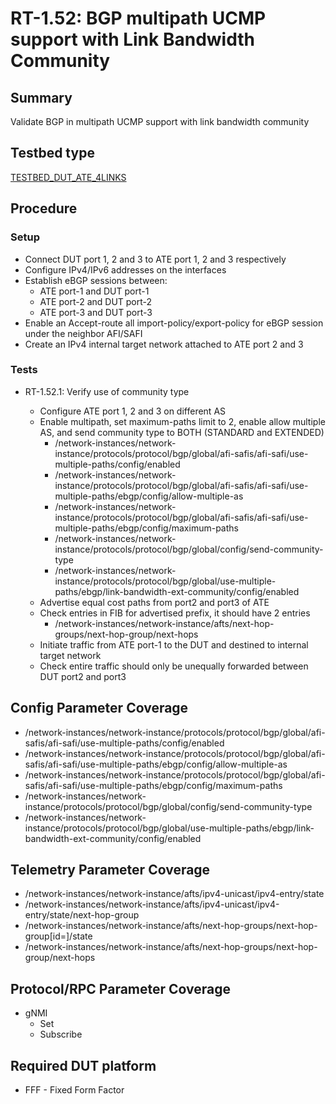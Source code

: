 # RT-1.52: BGP multipath UCMP support with Link Bandwidth Community

## Summary

Validate BGP in multipath UCMP support with link bandwidth community

## Testbed type

[TESTBED_DUT_ATE_4LINKS](https://github.com/openconfig/featureprofiles/blob/main/topologies/atedut_4.testbed)

## Procedure

### Setup

*   Connect DUT port 1, 2 and 3 to ATE port 1, 2 and 3 respectively
*   Configure IPv4/IPv6 addresses on the interfaces
*   Establish eBGP sessions between:
    *   ATE port-1 and DUT port-1
    *   ATE port-2 and DUT port-2
    *   ATE port-3 and DUT port-3
*   Enable an Accept-route all import-policy/export-policy for eBGP session
    under the neighbor AFI/SAFI
*   Create an IPv4 internal target network attached to ATE port 2 and 3

### Tests

*   RT-1.52.1: Verify use of community type

    *   Configure ATE port 1, 2 and 3 on different AS
    *   Enable multipath, set maximum-paths limit to 2, enable allow multiple
        AS, and send community type to BOTH (STANDARD and EXTENDED)
        *   /network-instances/network-instance/protocols/protocol/bgp/global/afi-safis/afi-safi/use-multiple-paths/config/enabled
        *   /network-instances/network-instance/protocols/protocol/bgp/global/afi-safis/afi-safi/use-multiple-paths/ebgp/config/allow-multiple-as
        *   /network-instances/network-instance/protocols/protocol/bgp/global/afi-safis/afi-safi/use-multiple-paths/ebgp/config/maximum-paths
        *   /network-instances/network-instance/protocols/protocol/bgp/global/config/send-community-type
        *   /network-instances/network-instance/protocols/protocol/bgp/global/use-multiple-paths/ebgp/link-bandwidth-ext-community/config/enabled
    *   Advertise equal cost paths from port2 and port3 of ATE
    *   Check entries in FIB for advertised prefix, it should have 2 entries
        *   /network-instances/network-instance/afts/next-hop-groups/next-hop-group/next-hops
    *   Initiate traffic from ATE port-1 to the DUT and destined to internal
        target network
    *   Check entire traffic should only be unequally forwarded between DUT
        port2 and port3

## Config Parameter Coverage

*   /network-instances/network-instance/protocols/protocol/bgp/global/afi-safis/afi-safi/use-multiple-paths/config/enabled
*   /network-instances/network-instance/protocols/protocol/bgp/global/afi-safis/afi-safi/use-multiple-paths/ebgp/config/allow-multiple-as
*   /network-instances/network-instance/protocols/protocol/bgp/global/afi-safis/afi-safi/use-multiple-paths/ebgp/config/maximum-paths
*   /network-instances/network-instance/protocols/protocol/bgp/global/config/send-community-type
*   /network-instances/network-instance/protocols/protocol/bgp/global/use-multiple-paths/ebgp/link-bandwidth-ext-community/config/enabled

## Telemetry Parameter Coverage

*   /network-instances/network-instance/afts/ipv4-unicast/ipv4-entry/state
*   /network-instances/network-instance/afts/ipv4-unicast/ipv4-entry/state/next-hop-group
*   /network-instances/network-instance/afts/next-hop-groups/next-hop-group[id=<id>]/state
*   /network-instances/network-instance/afts/next-hop-groups/next-hop-group/next-hops

## Protocol/RPC Parameter Coverage

*   gNMI
    *   Set
    *   Subscribe

## Required DUT platform

*   FFF - Fixed Form Factor

